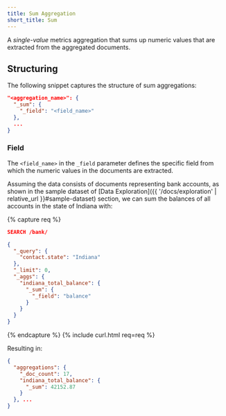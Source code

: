```yaml
---
title: Sum Aggregation
short_title: Sum
---
```


A _single-value_ metrics aggregation that sums up numeric values that are
extracted from the aggregated documents.

## Structuring

The following snippet captures the structure of sum aggregations:

```json
"<aggregation_name>": {
  "_sum": {
    "_field": "<field_name>"
  },
  ...
}
```

### Field

The `<field_name>` in the `_field` parameter defines the specific field from
which the numeric values in the documents are extracted.

Assuming the data consists of documents representing bank accounts, as shown in
the sample dataset of [Data Exploration]({{ '/docs/exploration' | relative_url }}#sample-dataset)
section, we can sum the balances of all accounts in the state of Indiana with:

{% capture req %}

```json
SEARCH /bank/

{
  "_query": {
    "contact.state": "Indiana"
  },
  "_limit": 0,
  "_aggs": {
    "indiana_total_balance": {
      "_sum": {
        "_field": "balance"
      }
    }
  }
}
```
{% endcapture %}
{% include curl.html req=req %}

Resulting in:

```json
{
  "aggregations": {
    "_doc_count": 17,
    "indiana_total_balance": {
      "_sum": 42152.87
    }
  }, ...
}
```
